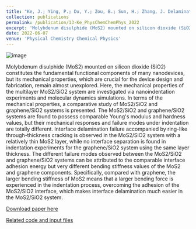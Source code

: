 ```yaml
---
title: "Ke, J.; Ying, P.; Du, Y.; Zou, B.; Sun, H.; Zhang, J. Delamination of MoS(2)/SiO(2) interfaces under nanoindentation. Physical Chemistry Chemical Physics 2022, 24 (26), 15991-16002. DOI: 10.1039/d2cp00074a"
collection: publications
permalink: /publication/13-Ke_PhysChemChemPhys_2022
excerpt: 'Molybdenum disulphide (MoS2) mounted on silicon dioxide (SiO2) constitutes the fundamental functional components of many nanodevices, but its mechanical properties, which are crucial for the device design and fabrication, remain almost unexplored. Here, the mechanical properties of the multilayer MoS2/SiO2 system are investigated via nanoindentation experiments and molecular dynamics simulations. In terms of the mechanical properties, a comparative study of MoS2/SiO2 and graphene/SiO2 systems is presented.'
date: 2022-06-07
venue: 'Physical Chemistry Chemical Physics'
---
```

![image](https://user-images.githubusercontent.com/54773018/216967149-d82a977c-5724-41da-b24b-3d531ad4bcd0.png)

Molybdenum disulphide (MoS2) mounted on silicon dioxide (SiO2) constitutes the fundamental functional components of many nanodevices, but its mechanical properties, which are crucial for the device design and fabrication, remain almost unexplored. Here, the mechanical properties of the multilayer MoS2/SiO2 system are investigated via nanoindentation experiments and molecular dynamics simulations. In terms of the mechanical properties, a comparative study of MoS2/SiO2 and graphene/SiO2 systems is presented. The MoS2/SiO2 and graphene/SiO2 systems are found to possess comparable Young's modulus and hardness values, but their mechanical responses and failure modes under indentation are totally different. Interface delamination failure accompanied by ring-like through-thickness cracking is observed in the MoS2/SiO2 system with a relatively thin MoS2 layer, while no interface separation is found in indentation experiments for the graphene/SiO2 system using the same layer thickness. The different failure modes observed between the MoS2/SiO2 and graphene/SiO2 systems can be attributed to the comparable interface adhesion energy but very different bending stiffness values of the MoS2 and graphene components. Specifically, compared with graphene, the larger bending stiffness of MoS2 means that a larger bending force is experienced in the indentation process, overcoming the adhesion of the MoS2/SiO2 interface, which makes interface delamination much easier in the MoS2/SiO2 system.

[Download paper here](http://hityingph.github.io/files/13-Ke_PhysChemChemPhys_2022.pdf)

[Related code and input files](https://github.com/hityingph/supporting-info/tree/main/13-Ke_PhysChemChemPhys_2022)
